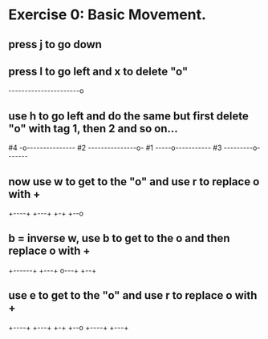 
# Exercise 0: Basic Movement.

## press j to go down

## press l to go left and x to delete "o"

----------------------o

## use h to go left and do the same but first delete "o" with tag 1, then 2 and so on... 

#4 -o---------------
#2 ---------------o-
#1 -----o-----------
#3 ---------o-------

## now use w to get to the "o" and use r to replace o with +

+----+ +---+ +-+ +--o

## b = inverse w, use b to get to the o and then replace o with +

+------+ +---+ o---+  +--+ 

## use e to get to the "o" and use r to replace o with +

+----+ +---+ +-+ +--o +----+ +---+
